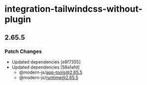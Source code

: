 # integration-tailwindcss-without-plugin

## 2.65.5

### Patch Changes

- Updated dependencies [e8f7355]
- Updated dependencies [58a1afd]
  - @modern-js/app-tools@2.65.5
  - @modern-js/runtime@2.65.5
